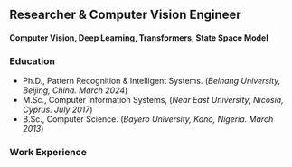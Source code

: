 ## Researcher & Computer Vision Engineer
#### Computer Vision, Deep Learning, Transformers, State Space Model

### Education
- Ph.D., Pattern Recognition & Intelligent Systems. (_Beihang University, Beijing, China. March 2024_)
- M.Sc., Computer Information Systems, (_Near East University, Nicosia, Cyprus. July 2017_)
- B.Sc., Computer Science. (_Bayero University, Kano, Nigeria. March 2013_)

### Work Experience
 
